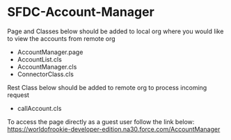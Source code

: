 # SFDC-Account-Manager
Page and Classes below should be added to local org where you would like to view the accounts from remote org
- AccountManager.page
- AccountList.cls	
- AccountManager.cls
- ConnectorClass.cls

Rest Class below should be added to remote org to process incoming request
- callAccount.cls

To access the page directly as a guest user follow the link below:
https://worldofrookie-developer-edition.na30.force.com/AccountManager


